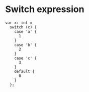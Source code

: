 # Switch expression
```
var x: int =
  switch (c) {
    case 'a' {
      1
    }
    case 'b' {
      2
    }
    case 'c' {
      3
    }
    default {
      0
    }
  };
```
